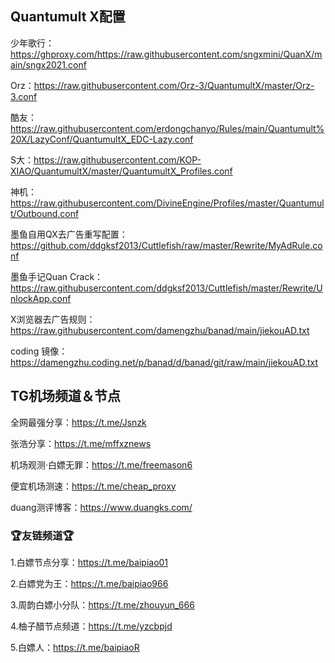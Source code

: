 ## Quantumult X配置

少年歌行：https://ghproxy.com/https://raw.githubusercontent.com/sngxmini/QuanX/main/sngx2021.conf

Orz：https://raw.githubusercontent.com/Orz-3/QuantumultX/master/Orz-3.conf

酷友：https://raw.githubusercontent.com/erdongchanyo/Rules/main/Quantumult%20X/LazyConf/QuantumultX_EDC-Lazy.conf

S大：https://raw.githubusercontent.com/KOP-XIAO/QuantumultX/master/QuantumultX_Profiles.conf

神机：https://raw.githubusercontent.com/DivineEngine/Profiles/master/Quantumult/Outbound.conf

墨鱼自用QX去广告重写配置：https://github.com/ddgksf2013/Cuttlefish/raw/master/Rewrite/MyAdRule.conf

墨鱼手记Quan Crack：https://raw.githubusercontent.com/ddgksf2013/Cuttlefish/master/Rewrite/UnlockApp.conf

X浏览器去广告规则：https://raw.githubusercontent.com/damengzhu/banad/main/jiekouAD.txt

coding 镜像：https://damengzhu.coding.net/p/banad/d/banad/git/raw/main/jiekouAD.txt

## TG机场频道＆节点

全网最强分享：https://t.me/Jsnzk

张浩分享：https://t.me/mffxznews

机场观测·白嫖无罪：https://t.me/freemason6

便宜机场测速：https://t.me/cheap_proxy

duang测评博客：https://www.duangks.com/

### 🏆友链频道🏆

1.白嫖节点分享：https://t.me/baipiao01

2.白嫖党为王：https://t.me/baipiao966

3.周韵白嫖小分队：https://t.me/zhouyun_666

4.柚子醋节点频道：https://t.me/yzcbpjd

5.白嫖人：https://t.me/baipiaoR
